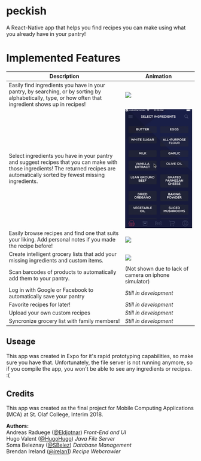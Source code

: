 # peckish
A React-Native app that helps you find recipes you can make using what you already have in your pantry!

# Implemented Features

| Description | Animation |
| --- | --- |
| Easily find ingredients you have in your pantry, by searching, or by sorting by alphabetically, type, or how often that ingredient shows up in recipes! | <img src="_images/ingredient_sorting.gif" align="center" width="600"> | 
| Select ingredients you have in your pantry and suggest recipes that you can make with those ingredients! The returned recipes are automatically sorted by fewest missing ingredients. | <img src="_images/gen_recipes.gif" style="padding:500" align="center" width="600">|
| Easily browse recipes and find one that suits your liking. Add personal notes if you made the recipe before! | <img src="_images/select_recipes.gif" style="padding:500" align="center" width="600">|
| Create intelligent grocery lists that add your missing ingredients and custom items. | <img src="_images/grocery_list.gif" style="padding:500" align="center" width="600">|
| Scan barcodes of products to automatically add them to your pantry. | (Not shown due to lack of camera on iphone simulator)|
| Log in with Google or Facebook to automatically save your pantry | *Still in development* |
| Favorite recipes for later! | *Still in development* |
| Upload your own custom recipes | *Still in development* |
| Syncronize grocery list with family members! | *Still in development* |

## Useage
This app was created in Expo for it's rapid prototyping capabilities, so make sure you have that. Unfortunately, the file server is not running anymore, so if you compile the app, you won't be able to see any ingredients or recipes. :(

## Credits
This app was created as the final project for Mobile Computing Applications (MCA) at St. Olaf College, Interim 2018.

**Authors:**  
Andreas Raduege ([@Eldjotnar](https://github.com/Eldjotnar/))  *Front-End and UI*  
Hugo Valent ([@HugoHugo](https://github.com/HugoHugo/))        *Java File Server*  
Soma Beleznay ([@SBelez](https://github.com/SBelez))           *Database Management*  
Brendan Ireland ([@irelan1](https://github.com/irelan1))       *Recipe Webcrawler*  
